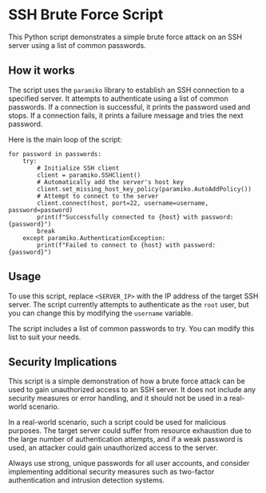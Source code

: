 # SSH Brute Force Script

This Python script demonstrates a simple brute force attack on an SSH server using a list of common passwords.

## How it works

The script uses the `paramiko` library to establish an SSH connection to a specified server. It attempts to authenticate using a list of common passwords. If a connection is successful, it prints the password used and stops. If a connection fails, it prints a failure message and tries the next password.

Here is the main loop of the script:

```python3
for password in passwords:
    try:
        # Initialize SSH client
        client = paramiko.SSHClient()
        # Automatically add the server's host key
        client.set_missing_host_key_policy(paramiko.AutoAddPolicy())
        # Attempt to connect to the server
        client.connect(host, port=22, username=username, password=password)
        print(f"Successfully connected to {host} with password: {password}")
        break
    except paramiko.AuthenticationException:
        print(f"Failed to connect to {host} with password: {password}")
```

## Usage

To use this script, replace `<SERVER_IP>` with the IP address of the target SSH server. The script currently attempts to authenticate as the `root` user, but you can change this by modifying the `username` variable.

The script includes a list of common passwords to try. You can modify this list to suit your needs.

## Security Implications

This script is a simple demonstration of how a brute force attack can be used to gain unauthorized access to an SSH server. It does not include any security measures or error handling, and it should not be used in a real-world scenario.

In a real-world scenario, such a script could be used for malicious purposes. The target server could suffer from resource exhaustion due to the large number of authentication attempts, and if a weak password is used, an attacker could gain unauthorized access to the server.

Always use strong, unique passwords for all user accounts, and consider implementing additional security measures such as two-factor authentication and intrusion detection systems.